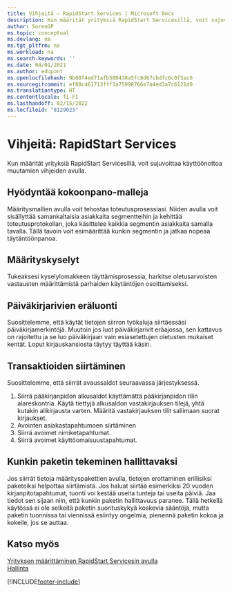 ```yaml
---
title: Vihjeitä – RapidStart Services | Microsoft Docs
description: Kun määrität yrityksiä RapidStart Servicesillä, voit sujuvoittaa käyttöönottoa muutamien vihjeiden avulla.
author: SorenGP
ms.topic: conceptual
ms.devlang: na
ms.tgt_pltfrm: na
ms.workload: na
ms.search.keywords: ''
ms.date: 04/01/2021
ms.author: edupont
ms.openlocfilehash: 9b08f4ed71afb580438a5fc8d67cbdfc6c0f5ac6
ms.sourcegitcommit: ef80c461713fff1a75998766e7a4ed3a7c6121d0
ms.translationtype: HT
ms.contentlocale: fi-FI
ms.lasthandoff: 02/15/2022
ms.locfileid: "8129023"
---
```

# <a name="tips-and-tricks-rapidstart-services"></a>Vihjeitä: RapidStart Services

Kun määrität yrityksiä RapidStart Servicesillä, voit sujuvoittaa käyttöönottoa muutamien vihjeiden avulla.  

## <a name="take-advantage-of-configuration-templates"></a>Hyödyntää kokoonpano-malleja

Määritysmallien avulla voit tehostaa toteutusprosessiasi. Niiden avulla voit sisällyttää samankaltaisia asiakkaita segmentteihin ja kehittää toteutusprotokollan, joka käsittelee kaikkia segmentin asiakkaita samalla tavalla. Tällä tavoin voit esimäärittää kunkin segmentin ja jatkaa nopeaa täytäntöönpanoa.  

## <a name="configuration-questionnaires"></a>Määrityskyselyt

Tukeaksesi kyselylomakkeen täyttämisprosessia, harkitse oletusarvoisten vastausten määrittämistä parhaiden käytäntöjen osoittamiseksi.  

## <a name="batch-creation-of-journal-lines"></a>Päiväkirjarivien eräluonti

Suosittelemme, että käytät tietojen siirron työkaluja siirtäessäsi päiväkirjamerkintöjä. Muutoin jos luot päiväkirjarivit eräajossa, sen kattavus on rajoitettu ja se luo päiväkirjaan vain esiasetettujen oletusten mukaiset kentät. Loput kirjauskansiosta täytyy täyttää käsin.  

## <a name="migrating-transactions"></a>Transaktioiden siirtäminen

Suosittelemme, että siirrät avaussaldot seuraavassa järjestyksessä. <!--Be aware that you cannot insert ledger entries directly. Instead you must use journals to post the journal lines-->

1. Siirrä pääkirjanpidon alkusaldot käyttämättä pääkirjanpidon tilin alareskontria. Käytä tiettyjä alkusaldon vastakirjauksen tilejä, yhtä kutakin alikirjausta varten. Määritä vastakirjauksen tilit sallimaan suorat kirjaukset.  
2. Avointen asiakastapahtumoen siirtäminen  <!--work on these-->
3. Siirrä avoimet nimiketapahtumat.  
4. Siirrä avoimet käyttöomaisuustapahtumat.  

## <a name="make-each-package-manageable"></a>Kunkin paketin tekeminen hallittavaksi

Jos siirrät tietoja määrityspakettien avulla, tietojen erottaminen erillisiksi paketeiksi helpottaa siirtämistä. Jos haluat siirtää esimerkiksi 20 vuoden kirjanpitotapahtumat, tuonti voi kestää useita tunteja tai useita päiviä. Jaa tiedot sen sijaan niin, että kunkin paketin hallittavuus paranee. Tällä hetkellä käytössä ei ole selkeitä paketin suorituskykyä koskevia sääntöjä, mutta paketin tuonnissa tai viennissä esiintyy ongelmia, pienennä paketin kokoa ja kokeile, jos se auttaa.  

## <a name="see-also"></a>Katso myös

[Yrityksen määrittäminen RapidStart Servicesin avulla](admin-set-up-a-company-with-rapidstart.md)  
[Hallinta](admin-setup-and-administration.md)  


[!INCLUDE[footer-include](includes/footer-banner.md)]